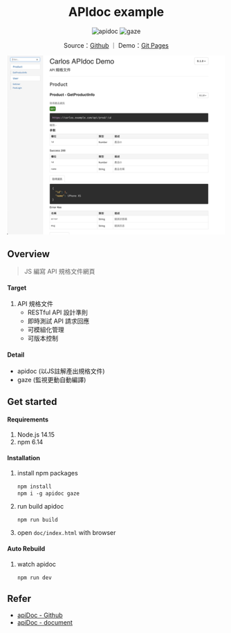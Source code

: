 <!-- Title & Logo -->
<h1 align="center">APIdoc example</h1>

<!-- tag & links (Version\Lang\Package) -->
<p align="center">
    <img src="https://img.shields.io/badge/apidoc-0.26.0-3683c0" alt="apidoc" />
    <img src="https://img.shields.io/badge/gaze-1.1.3-bc7f2e" alt="gaze" />
</p>
<p align="center">
    Source：<a href="https://github.com/evilz0212/ex-js-apidoc">Github</a> ｜ 
	Demo：<a href="https://evilz0212.github.io/ex-js-apidoc/">Git Pages</a>
<p>

<!-- Overview (Preview\Purpose\Description) -->
![ex-js-apidoc](./public/preview.jpg)

## Overview
> JS 編寫 API 規格文件網頁
#### Target
1. API 規格文件
   - RESTful API 設計準則
   - 即時測試 API 請求回應
   - 可模組化管理
   - 可版本控制

#### Detail
-  apidoc (以JS註解產出規格文件)
-  gaze (監視更動自動編譯)

<!-- Get started (Install\Step) -->
## Get started
#### Requirements
1. Node.js 14.15
2. npm 6.14
#### Installation
1. install npm packages
   ```
   npm install
   npm i -g apidoc gaze
   ```
2. run build apidoc
   ```
   npm run build
   ```
3. open ```doc/index.html``` with browser

#### Auto Rebuild
1. watch apidoc
   ```
   npm run dev
   ```

## Refer
* [apiDoc - Github](https://github.com/apidoc/apidoc)
* [apiDoc - document](https://apidocjs.com)

<!-- Partner -->

<!-- License -->
